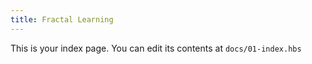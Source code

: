 ```yaml
---
title: Fractal Learning
---
```


This is your index page. You can edit its contents at `docs/01-index.hbs`
